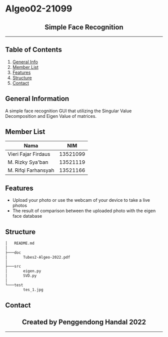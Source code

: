 # Algeo02-21099
<h2 align="center">
  Simple Face Recognition<br/>
</h2>
<hr>

## Table of Contents
1. [General Info](#general-information)
2. [Member List](#member-list)
3. [Features](#features)
4. [Structure](#structure)
5. [Contact](#contact)

<a name="general-information"></a>

## General Information
A simple face recognition GUI that utilizing the Singular Value Decomposition and Eigen Value of matrices.

<a name="member-list"></a>

## Member List

| Nama                  | NIM      |
| --------------------- | -------- |
| Vieri Fajar Firdaus   | 13521099 |
| M. Rizky Sya'ban      | 13521119 |
| M. Rifqi Farhansyah   | 13521166 |

<a name="features"></a>

## Features
- Upload your photo or use the webcam of your device to take a live photos
- The result of comparison between the uploaded photo with the eigen face database

<a name="structure"></a>

## Structure
```bash
│   README.md
│
├───doc
│       Tubes2-Algeo-2022.pdf
│
├───src
│       eigen.py
│       SVD.py
│
└───test
        tes_1.jpg
```
<a name="Contact"></a>

## Contact
<h2 align="center">
  Created by Penggendong Handal<nl/>
  2022
</h2>
<hr>
